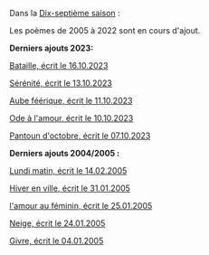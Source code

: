 Dans la [Dix-septième saison](/seasons/17_dix_septieme_saison/) :

Les poèmes de 2005 à 2022 sont en cours d'ajout.

**Derniers ajouts 2023:**

[Bataille, écrit le 16.10.2023](/seasons/18_dix_huitieme_saison/bataille/)

[Sérénité, écrit le 13.10.2023](/seasons/18_dix_huitieme_saison/serenite/)

[Aube féérique, écrit le 11.10.2023](/seasons/18_dix_huitieme_saison/aube_feerique/)

[Ode à l'amour, écrit le 10.10.2023](/seasons/18_dix_huitieme_saison/ode_a_l_amour/)

[Pantoun d'octobre, écrit le 07.10.2023](/seasons/18_dix_huitieme_saison/pantoun_d_octobre/)

**Derniers ajouts 2004/2005 :**

[Lundi matin, écrit le 14.02.2005](/seasons/17_dix_septieme_saison/lundi_matin/)

[Hiver en ville, écrit le 31.01.2005](/seasons/17_dix_septieme_saison/hiver_en_ville/)

[l'amour au féminin, écrit le 25.01.2005](/seasons/17_dix_septieme_saison/l_amour_au_feminin/)

[Neige, écrit le 24.01.2005](/seasons/17_dix_septieme_saison/neige/)

[Givre, écrit le 04.01.2005](/seasons/17_dix_septieme_saison/givre/)
